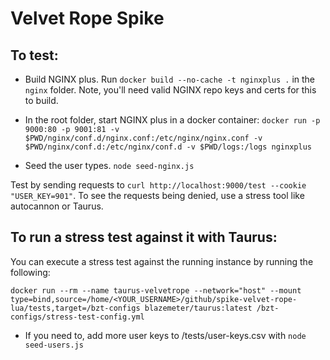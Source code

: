# Velvet Rope Spike

## To test:

* Build NGINX plus. Run `docker build --no-cache -t nginxplus .` in the `nginx` folder. Note, you'll need valid NGINX repo keys and certs for this to build.
* In the root folder, start NGINX plus in a docker container: `docker run -p 9000:80 -p 9001:81 -v $PWD/nginx/conf.d/nginx.conf:/etc/nginx/nginx.conf -v $PWD/nginx/conf.d:/etc/nginx/conf.d -v $PWD/logs:/logs nginxplus`

* Seed the user types. `node seed-nginx.js`

Test by sending requests to `curl http://localhost:9000/test --cookie "USER_KEY=901"`. To see the requests being denied, use a stress tool like autocannon or Taurus.


## To run a stress test against it with Taurus:
You can execute a stress test against the running instance by running the following: 

`docker run --rm --name taurus-velvetrope --network="host" --mount type=bind,source=/home/<YOUR_USERNAME>/github/spike-velvet-rope-lua/tests,target=/bzt-configs blazemeter/taurus:latest /bzt-configs/stress-test-config.yml`

* If you need to, add more user keys to /tests/user-keys.csv with `node seed-users.js`